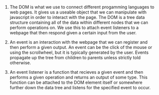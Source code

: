 1. The DOM is what we use to connect different progamming languages to web pages. It gives us a useable object that we can manipulate with javascript in order to interact with the page. The DOM is a tree data structure containing all of the data within different nodes that we can perform operations on. We use this to attach event listeners to a webpage that then respond given a certain input from the user.

2. An event is an interaction with the webpage that we can register and then perform a given output. An event can be the click of the mouse or using the scrollwheel, but it is typically generated by the user. Events propagate up the tree from children to parents unless strictly told otherwise.

3. An event listener is a function that recieves a given event and then performs a given operation and returns an output of some type. This function can be attached to the DOM element itself or somewhere further down the data tree and listens for the specified event to occur.